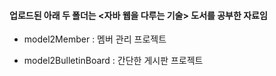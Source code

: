 #### 업로드된 아래 두 폴더는 <자바 웹을 다루는 기술> 도서를 공부한 자료임
* model2Member : 멤버 관리 프로젝트

* model2BulletinBoard : 간단한 게시판 프로젝트 
